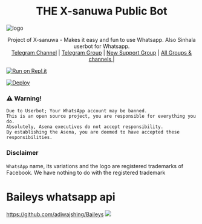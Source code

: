 <h1 align="center"><b> THE X-sanuwa Public Bot  </b></h1>

![logo](https://weraveyou.com/wp-content/uploads/2021/02/awwryarticle.jpg)




<p align="center">
    Project of X-sanuwa - Makes it easy and fun to use Whatsapp. Also  Sinhala userbot for Whatsapp.
    <br>
        <a href="http://t.me/sanuwas">Telegram Channel</a> |
        <a href="https://t.me/sanuwa1">Telegram Group</a> |
        <a href="https://chat.whatsapp.com/H6ezRMDBWjA58dU21MfCmE">New Support Group</a> |
        <a href="https://t.me/unofficialplugin">All Groups & channels </a> |
    <br>
</p>

[![Run on Repl.it](https://repl.it/badge/github/phaticusthiccy/WhatsAsenaDuplicated)](https://replit.com/@Isuru200555/Drop-ml)

[![Deploy](https://www.herokucdn.com/deploy/button.svg)](https://heroku.com/deploy?template=https://github.com/xsanuwa/X-sanuwa)



### ⚠️ Warning! 
```
Due to Userbot; Your WhatsApp account may be banned.
This is an open source project, you are responsible for everything you do. 
Absolutely, Asena executives do not accept responsibility.
By establishing the Asena, you are deemed to have accepted these responsibilities.
```
### Disclaimer
`WhatsApp` name, its variations and the logo are registered trademarks of Facebook. We have nothing to do with the registered trademark


# Baileys whatsapp api 
https://github.com/adiwajshing/Baileys
[![](https://telegra.ph/file/1c742619b421e4713e414.jpg?size=50)](https://t.me/danumabots) 

